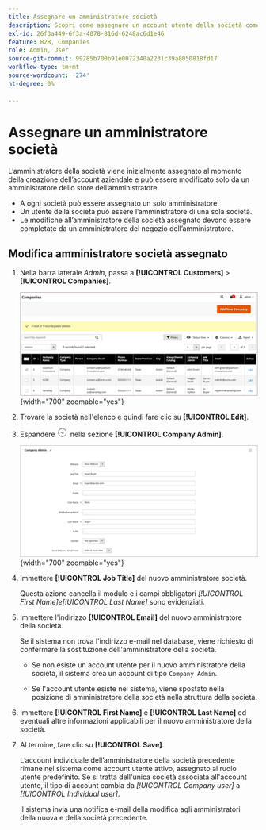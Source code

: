 ```yaml
---
title: Assegnare un amministratore società
description: Scopri come assegnare un account utente della società come amministratore della società designato per l’account aziendale.
exl-id: 26f3a449-6f3a-4078-816d-6248ac6d1e46
feature: B2B, Companies
role: Admin, User
source-git-commit: 99285b700b91e0072340a2231c39a8050818fd17
workflow-type: tm+mt
source-wordcount: '274'
ht-degree: 0%

---
```


# Assegnare un amministratore società

L’amministratore della società viene inizialmente assegnato al momento della creazione dell’account aziendale e può essere modificato solo da un amministratore dello store dell’amministratore.

- A ogni società può essere assegnato un solo amministratore.
- Un utente della società può essere l’amministratore di una sola società.
- Le modifiche all’amministratore della società assegnato devono essere completate da un amministratore del negozio dell’amministratore.

## Modifica amministratore società assegnato

1. Nella barra laterale _Admin_, passa a **[!UICONTROL Customers]** > **[!UICONTROL Companies]**.

   ![Aziende](./assets/companies-grid.png){width="700" zoomable="yes"}

1. Trovare la società nell&#39;elenco e quindi fare clic su **[!UICONTROL Edit]**.

1. Espandere ![Il selettore di espansione](../assets/icon-display-expand.png) nella sezione **[!UICONTROL Company Admin]**.

   ![Amministratore società](./assets/company-create-company-admin.png){width="700" zoomable="yes"}

1. Immettere **[!UICONTROL Job Title]** del nuovo amministratore società.

   Questa azione cancella il modulo e i campi obbligatori _[!UICONTROL First Name]_e_[!UICONTROL Last Name]_ sono evidenziati.

1. Immettere l&#39;indirizzo **[!UICONTROL Email]** del nuovo amministratore della società.

   Se il sistema non trova l&#39;indirizzo e-mail nel database, viene richiesto di confermare la sostituzione dell&#39;amministratore della società.

   - Se non esiste un account utente per il nuovo amministratore della società, il sistema crea un account di tipo `Company Admin`.

   - Se l&#39;account utente esiste nel sistema, viene spostato nella posizione di amministratore della società nella struttura della società.

1. Immettere **[!UICONTROL First Name]** e **[!UICONTROL Last Name]** ed eventuali altre informazioni applicabili per il nuovo amministratore della società.

1. Al termine, fare clic su **[!UICONTROL Save]**.

   L’account individuale dell’amministratore della società precedente rimane nel sistema come account utente attivo, assegnato al ruolo utente predefinito. Se si tratta dell&#39;unica società associata all&#39;account utente, il tipo di account cambia da *[!UICONTROL Company user]* a *[!UICONTROL Individual user]*.

   Il sistema invia una notifica e-mail della modifica agli amministratori della nuova e della società precedente.

